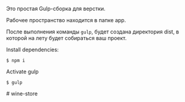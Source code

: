 Это простая Gulp-сборка для верстки.

Рабочее пространство находится в папке app. 

После выполнения команды  `gulp`, будет создана директория dist, в которой на лету будет собираться ваш проект.


Install dependencies:
```
$ npm i 
```
Activate gulp
```
$ gulp
```
#   w i n e - s t o r e  
 